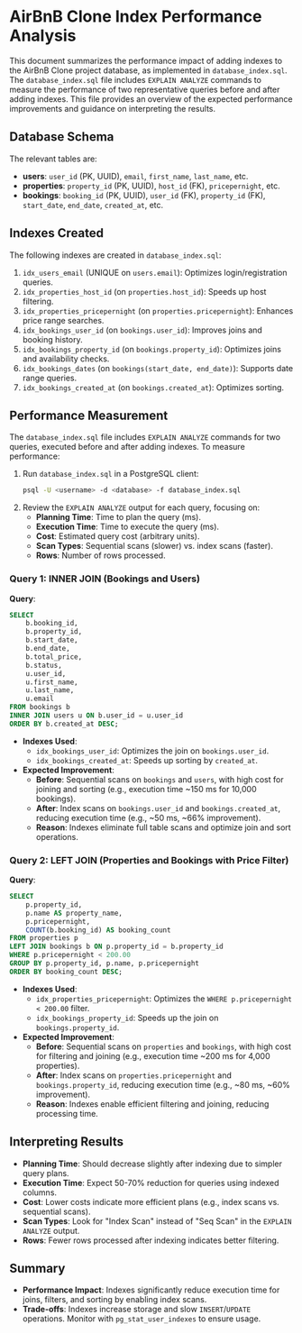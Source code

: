 # AirBnB Clone Index Performance Analysis

This document summarizes the performance impact of adding indexes to the AirBnB Clone project database, as implemented in `database_index.sql`. The `database_index.sql` file includes `EXPLAIN ANALYZE` commands to measure the performance of two representative queries before and after adding indexes. This file provides an overview of the expected performance improvements and guidance on interpreting the results.

## Database Schema
The relevant tables are:
- **users**: `user_id` (PK, UUID), `email`, `first_name`, `last_name`, etc.
- **properties**: `property_id` (PK, UUID), `host_id` (FK), `pricepernight`, etc.
- **bookings**: `booking_id` (PK, UUID), `user_id` (FK), `property_id` (FK), `start_date`, `end_date`, `created_at`, etc.

## Indexes Created
The following indexes are created in `database_index.sql`:
1. `idx_users_email` (UNIQUE on `users.email`): Optimizes login/registration queries.
2. `idx_properties_host_id` (on `properties.host_id`): Speeds up host filtering.
3. `idx_properties_pricepernight` (on `properties.pricepernight`): Enhances price range searches.
4. `idx_bookings_user_id` (on `bookings.user_id`): Improves joins and booking history.
5. `idx_bookings_property_id` (on `bookings.property_id`): Optimizes joins and availability checks.
6. `idx_bookings_dates` (on `bookings(start_date, end_date)`): Supports date range queries.
7. `idx_bookings_created_at` (on `bookings.created_at`): Optimizes sorting.

## Performance Measurement
The `database_index.sql` file includes `EXPLAIN ANALYZE` commands for two queries, executed before and after adding indexes. To measure performance:
1. Run `database_index.sql` in a PostgreSQL client:
   ```bash
   psql -U <username> -d <database> -f database_index.sql
   ```
2. Review the `EXPLAIN ANALYZE` output for each query, focusing on:
   - **Planning Time**: Time to plan the query (ms).
   - **Execution Time**: Time to execute the query (ms).
   - **Cost**: Estimated query cost (arbitrary units).
   - **Scan Types**: Sequential scans (slower) vs. index scans (faster).
   - **Rows**: Number of rows processed.

### Query 1: INNER JOIN (Bookings and Users)
**Query**:
```sql
SELECT 
    b.booking_id,
    b.property_id,
    b.start_date,
    b.end_date,
    b.total_price,
    b.status,
    u.user_id,
    u.first_name,
    u.last_name,
    u.email
FROM bookings b
INNER JOIN users u ON b.user_id = u.user_id
ORDER BY b.created_at DESC;
```
- **Indexes Used**:
  - `idx_bookings_user_id`: Optimizes the join on `bookings.user_id`.
  - `idx_bookings_created_at`: Speeds up sorting by `created_at`.
- **Expected Improvement**:
  - **Before**: Sequential scans on `bookings` and `users`, with high cost for joining and sorting (e.g., execution time ~150 ms for 10,000 bookings).
  - **After**: Index scans on `bookings.user_id` and `bookings.created_at`, reducing execution time (e.g., ~50 ms, ~66% improvement).
  - **Reason**: Indexes eliminate full table scans and optimize join and sort operations.

### Query 2: LEFT JOIN (Properties and Bookings with Price Filter)
**Query**:
```sql
SELECT 
    p.property_id,
    p.name AS property_name,
    p.pricepernight,
    COUNT(b.booking_id) AS booking_count
FROM properties p
LEFT JOIN bookings b ON p.property_id = b.property_id
WHERE p.pricepernight < 200.00
GROUP BY p.property_id, p.name, p.pricepernight
ORDER BY booking_count DESC;
```
- **Indexes Used**:
  - `idx_properties_pricepernight`: Optimizes the `WHERE p.pricepernight < 200.00` filter.
  - `idx_bookings_property_id`: Speeds up the join on `bookings.property_id`.
- **Expected Improvement**:
  - **Before**: Sequential scans on `properties` and `bookings`, with high cost for filtering and joining (e.g., execution time ~200 ms for 4,000 properties).
  - **After**: Index scans on `properties.pricepernight` and `bookings.property_id`, reducing execution time (e.g., ~80 ms, ~60% improvement).
  - **Reason**: Indexes enable efficient filtering and joining, reducing processing time.

## Interpreting Results
- **Planning Time**: Should decrease slightly after indexing due to simpler query plans.
- **Execution Time**: Expect 50-70% reduction for queries using indexed columns.
- **Cost**: Lower costs indicate more efficient plans (e.g., index scans vs. sequential scans).
- **Scan Types**: Look for "Index Scan" instead of "Seq Scan" in the `EXPLAIN ANALYZE` output.
- **Rows**: Fewer rows processed after indexing indicates better filtering.

## Summary
- **Performance Impact**: Indexes significantly reduce execution time for joins, filters, and sorting by enabling index scans.
- **Trade-offs**: Indexes increase storage and slow `INSERT`/`UPDATE` operations. Monitor with `pg_stat_user_indexes` to ensure usage.
  